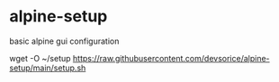 # alpine-setup
basic alpine gui configuration

wget -O ~/setup https://raw.githubusercontent.com/devsorice/alpine-setup/main/setup.sh